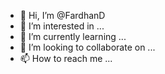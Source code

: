 - 👋 Hi, I’m @FardhanD
- 👀 I’m interested in ...
- 🌱 I’m currently learning ...
- 💞️ I’m looking to collaborate on ...
- 📫 How to reach me ...

<!---
FardhanD/FardhanD is a ✨ special ✨ repository because its `README.md` (this file) appears on your GitHub profile.
You can click the Preview link to take a look at your changes.
--->
